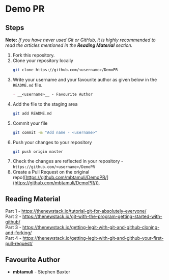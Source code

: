 # Demo PR

## Steps

**Note:** _If you have never used Git or GitHub, it is highly recommended to read the articles mentioned in the **Reading Material** section._

1. Fork this repository.
2. Clone your repository locally
   ```sh
   git clone https://github.com/<username>/DemoPR
   ```
3. Write your username and your favourite author as given below in the `README.md` file.
   ```md
   - __<username>__ - Favourite Author
   ```
4. Add the file to the staging area
   ```sh
   git add README.md
   ```
5. Commit your file
   ```sh
   git commit -m "Add name - <username>"
6. Push your changes to your repository
   ```sh
   git push origin master
   ```
7. Check the changes are reflected in your repository - `https://github.com/<username>/DemoPR`
8. Create a Pull Request on the original repo([https://github.com/mbtamuli/DemoPR/](https://github.com/mbtamuli/DemoPR/)).


## Reading Material

Part 1 - https://thenewstack.io/tutorial-git-for-absolutely-everyone/  
Part 2 - https://thenewstack.io/git-with-the-program-getting-started-with-github/  
Part 3 - https://thenewstack.io/getting-legit-with-git-and-github-cloning-and-forking/  
Part 4 - https://thenewstack.io/getting-legit-with-git-and-github-your-first-pull-request/  

## Favourite Author

- **mbtamuli** - Stephen Baxter
